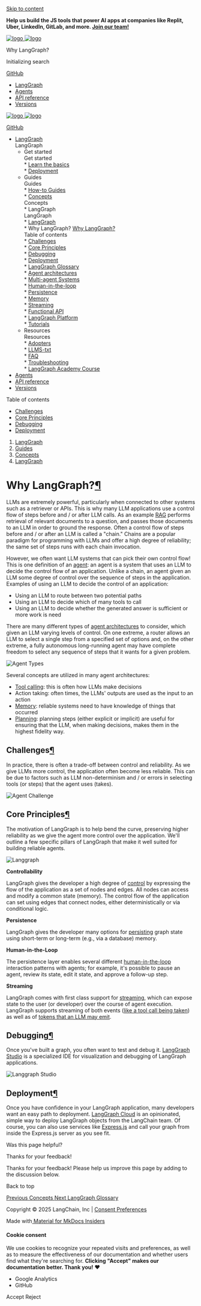 [ Skip to content](#why-langgraph) 

**Help us build the JS tools that power AI apps at companies like Replit, Uber, LinkedIn, GitLab, and more. [Join our team!](https://jobs.ashbyhq.com/langchain/05efa205-8560-43fd-bfcc-3f7697561cfb?utm%5Fsource=https%3A%2F%2Flangchain-ai.github.io%2Flanggraphjs%2F&utm%5Fcampaign=langgraphjs%5Fdocs)** 

[ ![logo](../../static/wordmark_dark.svg) ![logo](../../static/wordmark_light.svg) ](../..) 

 Why LangGraph? 

[ ](javascript:void%280%29 "Share") 

 Initializing search

[  GitHub ](https://github.com/langchain-ai/langgraphjs "Go to repository") 

* [ LangGraph](../..)
* [ Agents](../../agents/overview/)
* [ API reference](../../reference/)
* [ Versions](../../versions/)

[ ![logo](../../static/wordmark_dark.svg) ![logo](../../static/wordmark_light.svg) ](../..) 

[  GitHub ](https://github.com/langchain-ai/langgraphjs "Go to repository") 

* [  LangGraph ](../..)  
 LangGraph  
   * Get started  
    Get started  
         * [  Learn the basics ](../../tutorials/quickstart/)  
         * [  Deployment ](../../tutorials/deployment/)  
   * Guides  
    Guides  
         * [  How-to Guides ](../../how-tos/)  
         * [  Concepts ](../)  
          Concepts  
                  * LangGraph  
                   LangGraph  
                              * [  LangGraph ](../../concepts#langgraph)  
                              * Why LangGraph? [  Why LangGraph? ](./)  
                               Table of contents  
                                             * [  Challenges ](#challenges)  
                                             * [  Core Principles ](#core-principles)  
                                             * [  Debugging ](#debugging)  
                                             * [  Deployment ](#deployment)  
                              * [  LangGraph Glossary ](../low%5Flevel/)  
                              * [  Agent architectures ](../agentic%5Fconcepts/)  
                              * [  Multi-agent Systems ](../multi%5Fagent/)  
                              * [  Human-in-the-loop ](../human%5Fin%5Fthe%5Floop/)  
                              * [  Persistence ](../persistence/)  
                              * [  Memory ](../memory/)  
                              * [  Streaming ](../streaming/)  
                              * [  Functional API ](../functional%5Fapi/)  
                  * [  LangGraph Platform ](../../concepts#langgraph-platform)  
         * [  Tutorials ](../../tutorials/)  
   * Resources  
    Resources  
         * [  Adopters ](../../adopters/)  
         * [  LLMS-txt ](../../llms-txt-overview/)  
         * [  FAQ ](../faq/)  
         * [  Troubleshooting ](../../troubleshooting/errors/)  
         * [  LangGraph Academy Course ](https://academy.langchain.com/courses/intro-to-langgraph)
* [  Agents ](../../agents/overview/)
* [  API reference ](../../reference/)
* [  Versions ](../../versions/)

 Table of contents 
* [  Challenges ](#challenges)
* [  Core Principles ](#core-principles)
* [  Debugging ](#debugging)
* [  Deployment ](#deployment)

1. [  LangGraph ](../..)
2. [  Guides ](../../how-tos/)
3. [  Concepts ](../)
4. [  LangGraph ](../../concepts#langgraph)

# Why LangGraph?[¶](#why-langgraph "Permanent link")

LLMs are extremely powerful, particularly when connected to other systems such as a retriever or APIs. This is why many LLM applications use a control flow of steps before and / or after LLM calls. As an example [RAG](https://github.com/langchain-ai/rag-from-scratch) performs retrieval of relevant documents to a question, and passes those documents to an LLM in order to ground the response. Often a control flow of steps before and / or after an LLM is called a "chain." Chains are a popular paradigm for programming with LLMs and offer a high degree of reliability; the same set of steps runs with each chain invocation.

However, we often want LLM systems that can pick their own control flow! This is one definition of an [agent](https://blog.langchain.dev/what-is-an-agent/): an agent is a system that uses an LLM to decide the control flow of an application. Unlike a chain, an agent given an LLM some degree of control over the sequence of steps in the application. Examples of using an LLM to decide the control of an application:

* Using an LLM to route between two potential paths
* Using an LLM to decide which of many tools to call
* Using an LLM to decide whether the generated answer is sufficient or more work is need

There are many different types of [agent architectures](https://blog.langchain.dev/what-is-a-cognitive-architecture/) to consider, which given an LLM varying levels of control. On one extreme, a router allows an LLM to select a single step from a specified set of options and, on the other extreme, a fully autonomous long-running agent may have complete freedom to select any sequence of steps that it wants for a given problem. 

![Agent Types](../img/agent_types.png)

Several concepts are utilized in many agent architectures:

* [Tool calling](../agentic%5Fconcepts/#tool-calling): this is often how LLMs make decisions
* Action taking: often times, the LLMs' outputs are used as the input to an action
* [Memory](../agentic%5Fconcepts/#memory): reliable systems need to have knowledge of things that occurred
* [Planning](../agentic%5Fconcepts/#planning): planning steps (either explicit or implicit) are useful for ensuring that the LLM, when making decisions, makes them in the highest fidelity way.

## Challenges[¶](#challenges "Permanent link")

In practice, there is often a trade-off between control and reliability. As we give LLMs more control, the application often become less reliable. This can be due to factors such as LLM non-determinism and / or errors in selecting tools (or steps) that the agent uses (takes).

![Agent Challenge](../img/challenge.png)

## Core Principles[¶](#core-principles "Permanent link")

The motivation of LangGraph is to help bend the curve, preserving higher reliability as we give the agent more control over the application. We'll outline a few specific pillars of LangGraph that make it well suited for building reliable agents. 

![Langgraph](../img/langgraph.png)

**Controllability**

LangGraph gives the developer a high degree of [control](/langgraphjs/how-tos#controllability) by expressing the flow of the application as a set of nodes and edges. All nodes can access and modify a common state (memory). The control flow of the application can set using edges that connect nodes, either deterministically or via conditional logic. 

**Persistence**

LangGraph gives the developer many options for [persisting](/langgraphjs/how-tos#persistence) graph state using short-term or long-term (e.g., via a database) memory. 

**Human-in-the-Loop**

The persistence layer enables several different [human-in-the-loop](/langgraphjs/how-tos#human-in-the-loop) interaction patterns with agents; for example, it's possible to pause an agent, review its state, edit it state, and approve a follow-up step. 

**Streaming**

LangGraph comes with first class support for [streaming](/langgraphjs/how-tos#streaming), which can expose state to the user (or developer) over the course of agent execution. LangGraph supports streaming of both events ([like a tool call being taken](/langgraphjs/how-tos/stream-updates.ipynb)) as well as of [tokens that an LLM may emit](/langgraphjs/how-tos/streaming-tokens).

## Debugging[¶](#debugging "Permanent link")

Once you've built a graph, you often want to test and debug it. [LangGraph Studio](https://github.com/langchain-ai/langgraph-studio?tab=readme-ov-file) is a specialized IDE for visualization and debugging of LangGraph applications.

![Langgraph Studio](../img/lg_studio.png)

## Deployment[¶](#deployment "Permanent link")

Once you have confidence in your LangGraph application, many developers want an easy path to deployment. [LangGraph Cloud](/langgraphjs/cloud) is an opinionated, simple way to deploy LangGraph objects from the LangChain team. Of course, you can also use services like [Express.js](https://expressjs.com/) and call your graph from inside the Express.js server as you see fit.

 Was this page helpful? 

 Thanks for your feedback!

 Thanks for your feedback! Please help us improve this page by adding to the discussion below.

 Back to top 

[  Previous  Concepts ](../) [  Next  LangGraph Glossary ](../low%5Flevel/) 

 Copyright © 2025 LangChain, Inc | [Consent Preferences](#%5F%5Fconsent) 

 Made with[ Material for MkDocs Insiders](https://squidfunk.github.io/mkdocs-material/) 

[ ](https://langchain-ai.github.io/langgraph/ "langchain-ai.github.io") [ ](https://github.com/langchain-ai/langgraphjs "github.com") [ ](https://twitter.com/LangChainAI "twitter.com") 

#### Cookie consent

We use cookies to recognize your repeated visits and preferences, as well as to measure the effectiveness of our documentation and whether users find what they're searching for. **Clicking "Accept" makes our documentation better. Thank you!** ❤️

* Google Analytics
* GitHub

Accept Reject 